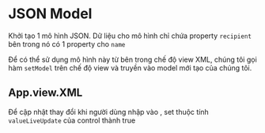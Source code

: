 # JSON Model

Khởi tạo 1 mô hình JSON. Dữ liệu cho mô hình chỉ chứa property `recipient` bên trong nó có 1 property cho `name`

Để có thể sử dụng mô hình này từ bên trong chế độ view XML, chúng tôi gọi hàm `setModel` trên chế độ view và truyền vào model mới tạo của chúng tôi.

## App.view.XML

Để cập nhật thay đổi khi người dùng nhập vào , set thuộc tính `valueLiveUpdate` của control thành true
